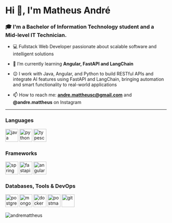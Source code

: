 # Hi 👋, I'm Matheus André
### 🎓 I'm a Bachelor of Information Technology student and a Mid-level IT Technician.

- 💻 Fullstack Web Developer passionate about scalable software and intelligent solutions

- 🧠 I’m currently learning **Angular, FastAPI and LangChain**

- 😉 I work with Java, Angular, and Python to build RESTful APIs and integrate AI features using FastAPI and LangChain, bringing automation and smart functionality to real-world applications

- 📫 How to reach me: **andre.mattheusc@gmail.com** and **@andre.mattheus** on Instagram

---
<div>
<h3 align="left">Languages</h3>
<p align="left"> 
  <a href="https://www.java.com" target="_blank" rel="noreferrer"> <img src="https://cdn.jsdelivr.net/gh/devicons/devicon/icons/java/java-original.svg" alt="java" width="40" height="40"/></a>
  <a href="https://www.python.org" target="_blank" rel="noreferrer"> <img src="https://cdn.jsdelivr.net/gh/devicons/devicon@latest/icons/python/python-original.svg" alt="python" width="40" height="40"/></a>
  <a href="https://www.typescriptlang.org" target="_blank" rel="noreferrer"> <img src="https://cdn.jsdelivr.net/gh/devicons/devicon@latest/icons/typescript/typescript-original.svg" alt="typescript" width="40" height="40"/></a>
</p>

<h3 align="left">Frameworks</h3>
<p align="left">
  <a href="https://spring.io/" target="_blank" rel="noreferrer"> <img src="https://www.vectorlogo.zone/logos/springio/springio-icon.svg" alt="spring" width="40" height="40"/></a>
  <a href="https://fastapi.tiangolo.com" target="_blank" rel="noreferrer"> <img src="https://cdn.jsdelivr.net/gh/devicons/devicon@latest/icons/fastapi/fastapi-original.svg" alt="fastapi" width="40" height="40"/></a>
  <a href="https://angular.dev" target="_blank" rel="noreferrer"> <img src="https://cdn.jsdelivr.net/gh/devicons/devicon@latest/icons/angular/angular-original.svg" alt="angular" width="40" height="40"/></a>
</p>

<h3 align="left">Databases, Tools & DevOps</h3>
<p align="left">
  <a href="https://www.postgresql.org" target="_blank" rel="noreferrer"> <img src="https://cdn.jsdelivr.net/gh/devicons/devicon/icons/postgresql/postgresql-original.svg" alt="postgresql" width="40" height="40"/></a>
  <a href="https://www.mongodb.com" target="_blank" rel="noreferrer"> <img src="https://cdn.jsdelivr.net/gh/devicons/devicon@latest/icons/mongodb/mongodb-plain-wordmark.svg" alt="mongodb" width="40" height="40"/></a>
  <a href="https://www.docker.com/" target="_blank" rel="noreferrer"> <img src="https://cdn.jsdelivr.net/gh/devicons/devicon@latest/icons/docker/docker-original-wordmark.svg" alt="docker" width="40" height="40"/></a>
  <a href="https://postman.com" target="_blank" rel="noreferrer"> <img src="https://www.vectorlogo.zone/logos/getpostman/getpostman-icon.svg" alt="postman" width="40" height="40"/></a>
  <a href="https://git-scm.com/" target="_blank" rel="noreferrer"> <img src="https://www.vectorlogo.zone/logos/git-scm/git-scm-icon.svg" alt="git" width="40" height="40"/></a>
</p>
</div>

<p><img src="https://github-readme-stats.vercel.app/api/top-langs?username=andremattheus&show_icons=true&theme=tokyonight&locale=en&layout=compact" alt="andremattheus" /></p>


<!---
- 💞️ I’m looking to collaborate on ...
- ⚡ Fun fact: ...
AndreMattheus/AndreMattheus is a ✨ special ✨ repository because its `README.md` (this file) appears on your GitHub profile.
You can click the Preview link to take a look at your changes.
--->
